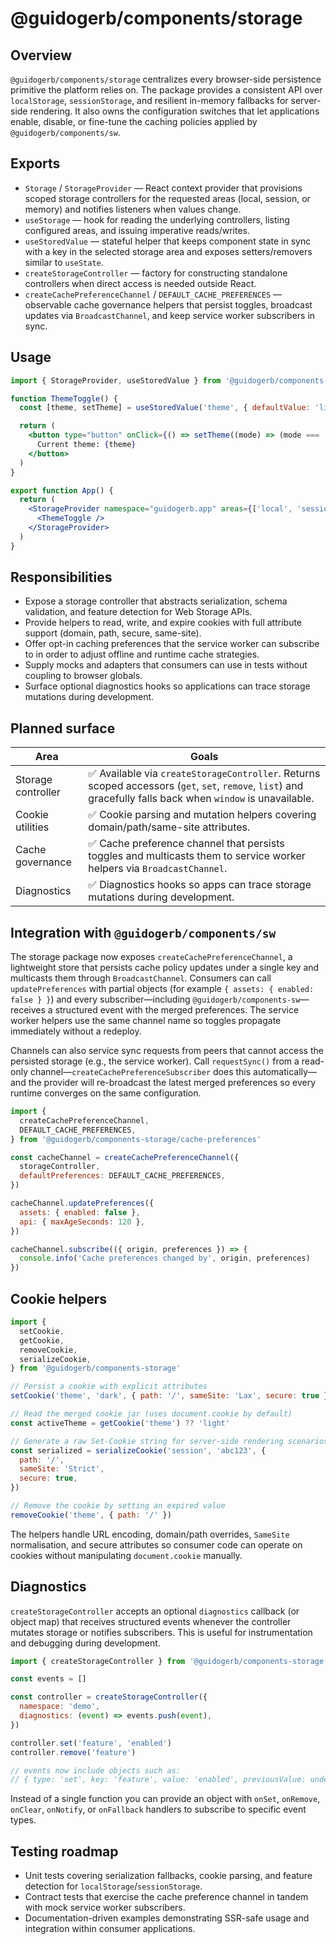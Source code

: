 # @guidogerb/components/storage

## Overview

`@guidogerb/components/storage` centralizes every browser-side persistence primitive the platform relies on. The package
provides a consistent API over `localStorage`, `sessionStorage`, and resilient in-memory fallbacks for server-side rendering.
It also owns the configuration switches that let applications enable, disable, or fine-tune the caching policies applied by
`@guidogerb/components/sw`.

## Exports

- `Storage` / `StorageProvider` — React context provider that provisions scoped storage controllers for the requested areas
  (local, session, or memory) and notifies listeners when values change.
- `useStorage` — hook for reading the underlying controllers, listing configured areas, and issuing imperative reads/writes.
- `useStoredValue` — stateful helper that keeps component state in sync with a key in the selected storage area and exposes
  setters/removers similar to `useState`.
- `createStorageController` — factory for constructing standalone controllers when direct access is needed outside React.
- `createCachePreferenceChannel` / `DEFAULT_CACHE_PREFERENCES` — observable cache governance helpers that persist toggles,
  broadcast updates via `BroadcastChannel`, and keep service worker subscribers in sync.

## Usage

```jsx
import { StorageProvider, useStoredValue } from '@guidogerb/components-storage'

function ThemeToggle() {
  const [theme, setTheme] = useStoredValue('theme', { defaultValue: 'light' })

  return (
    <button type="button" onClick={() => setTheme((mode) => (mode === 'light' ? 'dark' : 'light'))}>
      Current theme: {theme}
    </button>
  )
}

export function App() {
  return (
    <StorageProvider namespace="guidogerb.app" areas={['local', 'session']}>
      <ThemeToggle />
    </StorageProvider>
  )
}
```

## Responsibilities

- Expose a storage controller that abstracts serialization, schema validation, and feature detection for Web Storage APIs.
- Provide helpers to read, write, and expire cookies with full attribute support (domain, path, secure, same-site).
- Offer opt-in caching preferences that the service worker can subscribe to in order to adjust offline and runtime cache
  strategies.
- Supply mocks and adapters that consumers can use in tests without coupling to browser globals.
- Surface optional diagnostics hooks so applications can trace storage mutations during development.

## Planned surface

| Area               | Goals |
| ------------------ | ----- |
| Storage controller | ✅ Available via `createStorageController`. Returns scoped accessors (`get`, `set`, `remove`, `list`) and gracefully falls back when `window` is unavailable. |
| Cookie utilities   | ✅ Cookie parsing and mutation helpers covering domain/path/same-site attributes. |
| Cache governance   | ✅ Cache preference channel that persists toggles and multicasts them to service worker helpers via `BroadcastChannel`. |
| Diagnostics        | ✅ Diagnostics hooks so apps can trace storage mutations during development. |
## Integration with `@guidogerb/components/sw`

The storage package now exposes `createCachePreferenceChannel`, a lightweight store that persists cache policy updates under a
single key and multicasts them through `BroadcastChannel`. Consumers can call `updatePreferences` with partial objects (for
example `{ assets: { enabled: false } }`) and every subscriber—including `@guidogerb/components-sw`—receives a structured event
with the merged preferences. The service worker helpers use the same channel name so toggles propagate immediately without a
redeploy.

Channels can also service sync requests from peers that cannot access the persisted storage (e.g., the service worker). Call
`requestSync()` from a read-only channel—`createCachePreferenceSubscriber` does this automatically—and the provider will
re-broadcast the latest merged preferences so every runtime converges on the same configuration.

```js
import {
  createCachePreferenceChannel,
  DEFAULT_CACHE_PREFERENCES,
} from '@guidogerb/components-storage/cache-preferences'

const cacheChannel = createCachePreferenceChannel({
  storageController,
  defaultPreferences: DEFAULT_CACHE_PREFERENCES,
})

cacheChannel.updatePreferences({
  assets: { enabled: false },
  api: { maxAgeSeconds: 120 },
})

cacheChannel.subscribe(({ origin, preferences }) => {
  console.info('Cache preferences changed by', origin, preferences)
})
```

## Cookie helpers

```js
import {
  setCookie,
  getCookie,
  removeCookie,
  serializeCookie,
} from '@guidogerb/components-storage'

// Persist a cookie with explicit attributes
setCookie('theme', 'dark', { path: '/', sameSite: 'Lax', secure: true })

// Read the merged cookie jar (uses document.cookie by default)
const activeTheme = getCookie('theme') ?? 'light'

// Generate a raw Set-Cookie string for server-side rendering scenarios
const serialized = serializeCookie('session', 'abc123', {
  path: '/',
  sameSite: 'Strict',
  secure: true,
})

// Remove the cookie by setting an expired value
removeCookie('theme', { path: '/' })
```

The helpers handle URL encoding, domain/path overrides, `SameSite` normalisation, and secure attributes so consumer code can
operate on cookies without manipulating `document.cookie` manually.

## Diagnostics

`createStorageController` accepts an optional `diagnostics` callback (or object map) that receives structured events whenever the
controller mutates storage or notifies subscribers. This is useful for instrumentation and debugging during development.

```js
import { createStorageController } from '@guidogerb/components-storage'

const events = []

const controller = createStorageController({
  namespace: 'demo',
  diagnostics: (event) => events.push(event),
})

controller.set('feature', 'enabled')
controller.remove('feature')

// events now include objects such as:
// { type: 'set', key: 'feature', value: 'enabled', previousValue: undefined, timestamp: 1730000000000 }
```

Instead of a single function you can provide an object with `onSet`, `onRemove`, `onClear`, `onNotify`, or `onFallback` handlers
to subscribe to specific event types.

## Testing roadmap

- Unit tests covering serialization fallbacks, cookie parsing, and feature detection for `localStorage`/`sessionStorage`.
- Contract tests that exercise the cache preference channel in tandem with mock service worker subscribers.
- Documentation-driven examples demonstrating SSR-safe usage and integration within consumer applications.
